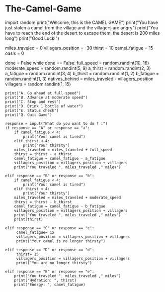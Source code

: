 # The-Camel-Game
import random
print("Welcome, this is the CAMEL GAME")
print("You have just stolen a camel from the village and the villagers are angry")
print("You have to reach the end of the desert to escape them, the desert is 200 miles long")
print("Good Luck!")
    
miles_traveled = 0
villagers_position = -30
thirst = 10
camel_fatigue = 15
oasis = 0

done = False
while done == False:
    full_speed = random.randint(10, 16)
    moderate_speed = random.randint(5, 9)
    a_thirst = random.randint(2, 3)
    a_fatigue = random.randint(3, 4)
    b_thirst = random.randint(1, 2)
    b_fatigue = random.randint(1, 3)
    natives_behind = miles_traveled - villagers_position
    villagers = random.randint(1, 15)
    
    print("A. Go ahead at full speed")
    print("B. Advance at moderate speed")
    print("C. Stop and rest")
    print("D. Drink 1 bottle of water")
    print("E. Status check")
    print("Q. Quit Game")

    response = input("What do you want to do ? :")
    if response == "A" or response == "a":
        if camel_fatigue < 4:
            print("Your camel is tired")
        elif thirst < 4:
            print("Your thirsty")
        miles_traveled = miles_traveled + full_speed
        thirst = thirst - a_thirst
        camel_fatigue = camel_fatigue - a_fatigue
        villagers_position = villagers_position + villagers
        print("You traveled ", miles_traveled ," miles")

    elif response == "B" or response == "b":
        if camel_fatigue < 4:
            print("Your camel is tired")
        elif thirst < 4:
            print("Your thirsty")
        miles_traveled = miles_traveled + moderate_speed
        thirst = thirst - b_thirst
        camel_fatigue = camel_fatigue - b_fatigue
        villagers_position = villagers_position + villagers
        print("You traveled ", miles_traveled ," miles")
        print(thirst)

    elif response == "C" or response == "c":
         camel_fatigue= 15
         villagers_position = villagers_position + villagers
         print("Your camel is no longer thirsty")

    elif response == "D" or response == "d":
         thirst= 15
         villagers_position = villagers_position + villagers
         print("You are no longer thirsty")

    elif response == "E" or response == "e":
        print("You traveled ", miles_traveled ," miles")
        print("Hydration: ", thirst)
        print("Energy: ", camel_fatigue)
